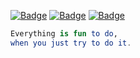 [![Badge](https://img.shields.io/badge/Github-D4rKCN-%234D67df.svg?style=flat-square)](https://github.com/D4rKCN/D4rKCN/)
[![Badge](https://img.shields.io/badge/QQ-592051128-%231298ef.svg?style=flat-square)](https://qm.qq.com/cgi-bin/qm/qr?k=hG8IECQC6D5qERTsFdX-u7BEl4gMe4GF&noverify=0)
[![Badge](https://img.shields.io/badge/Bilibili-D4rK__-%23FF4D99.svg?style=flat-square)](https://b23.tv/A6CdRzF)

```kotlin
Everything is fun to do,
when you just try to do it.
```

